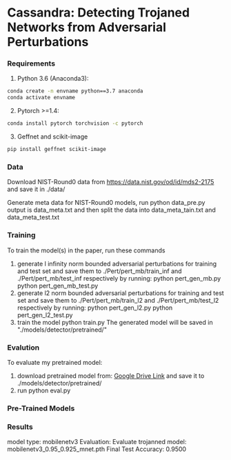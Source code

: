 # Cassandra: Detecting Trojaned Networks from Adversarial Perturbations


### Requirements

1) Python 3.6 (Anaconda3):
```bash
conda create -n envname python==3.7 anaconda
conda activate envname
```
2) Pytorch >=1.4:
```bash
conda install pytorch torchvision -c pytorch
```
3) Geffnet and scikit-image
```bash
pip install geffnet scikit-image
```

### Data

Download NIST-Round0 data from https://data.nist.gov/od/id/mds2-2175 and save it in ./data/

Generate meta data for NIST-Round0  models, run python data_pre.py output is data_meta.txt and then split the data into data_meta_tain.txt and data_meta_test.txt

### Training

To train the model(s) in the paper, run these commands
1) generate l infinity norm bounded adversarial perturbations for training and test set
and save them to ./Pert/pert_mb/train_inf and ./Pert/pert_mb/test_inf respectively by running:
python pert_gen_mb.py
python pert_gen_mb_test.py 
3) generate l2 norm bounded adversarial perturbations for training and test set
and save them to ./Pert/pert_mb/train_l2 and ./Pert/pert_mb/test_l2 respectively by running:
python pert_gen_l2.py
python pert_gen_l2_test.py 
4) train the model
python train.py
The generated model will be saved in "./models/detector/pretrained/"

### Evalution

To evaluate my pretrained model:
1) download pretrained model from: [Google Drive Link](https://drive.google.com/file/d/1gjrKbiVmYJwNujHN-m9kziy6ViERjezx/view?usp=sharing) and save it to ./models/detector/pretrained/  
2) run 
python eval.py

### Pre-Trained Models



### Results

model type: mobilenetv3
Evaluation:
Evaluate trojanned model: mobilenetv3_0.95_0.925_mnet.pth
Final Test Accuracy: 0.9500



